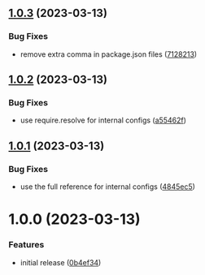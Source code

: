 ## [1.0.3](https://github.com/MeltStudio/melt-eslint-config/compare/v1.0.2...v1.0.3) (2023-03-13)


### Bug Fixes

* remove extra comma in package.json files ([7128213](https://github.com/MeltStudio/melt-eslint-config/commit/71282134cd4d2d8e70ce54d7e4d37d21ac008dd5))

## [1.0.2](https://github.com/MeltStudio/melt-eslint-config/compare/v1.0.1...v1.0.2) (2023-03-13)


### Bug Fixes

* use require.resolve for internal configs ([a55462f](https://github.com/MeltStudio/melt-eslint-config/commit/a55462fc78ce67b297eca979e706f4c8cbcd4d6e))

## [1.0.1](https://github.com/MeltStudio/melt-eslint-config/compare/v1.0.0...v1.0.1) (2023-03-13)


### Bug Fixes

* use the full reference for internal configs ([4845ec5](https://github.com/MeltStudio/melt-eslint-config/commit/4845ec5abe446f8900412b793c13544efcc988a5))

# 1.0.0 (2023-03-13)


### Features

* initial release ([0b4ef34](https://github.com/MeltStudio/melt-eslint-config/commit/0b4ef3449b0132f52bcfed36284a47fcf2fbab49))
